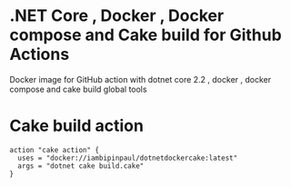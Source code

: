 # .NET Core ,  Docker , Docker compose and Cake build for Github Actions
 Docker image for GitHub action with dotnet core 2.2 , docker , docker compose and cake build global tools 

# Cake build action

```
action "cake action" {
  uses = "docker://iambipinpaul/dotnetdockercake:latest"  
  args = "dotnet cake build.cake"  
}
```

